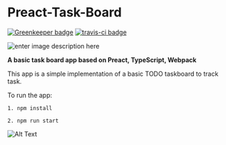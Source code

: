 # Preact-Task-Board

[![Greenkeeper badge](https://badges.greenkeeper.io/abhishekkhandait/Preact-Task-Board.svg)](https://greenkeeper.io/)
[![travis-ci badge](https://travis-ci.org/abhishekkhandait/Preact-Task-Board.svg?branch=master)](https://travis-ci.org/abhishekkhandait/Preact-Task-Board)

  ![enter image description here](https://res.cloudinary.com/practicaldev/image/fetch/s--EG9pUbQL--/c_limit,f_auto,fl_progressive,q_auto,w_880/https://thepracticaldev.s3.amazonaws.com/i/3qs6lbnj1c4rvafb885c.jpg)

**A basic task board app based on Preact, TypeScript, Webpack**

  
  

This app is a simple implementation of a basic TODO taskboard to track task.

  

To run the app:

    1. npm install
    
    2. npm run start

  

![Alt Text](https://media.giphy.com/media/4NiFa9oi61NDTwCaG5/giphy.gif)
